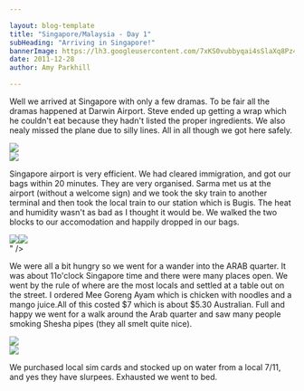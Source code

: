 ```yaml
---

layout: blog-template
title: "Singapore/Malaysia - Day 1"
subHeading: "Arriving in Singapore!"
bannerImage: https://lh3.googleusercontent.com/7xKS0vubbyqai4sSlaXq8Pz4j1MS68ISDAxyk2-SHc8Ng6gACGMBUDdastHfHCOxNS-VdJWQjj5yLrxa5Zk4xbS7Ri8_RCeLGyKRNJZCUyX1Cpv2Ou93sg0-z1EX82httuGbdvSGtQ
date: 2011-12-28
author: Amy Parkhill

---
```

Well we arrived at Singapore with only a few dramas. To be fair all the dramas happened at Darwin Airport. Steve ended up getting a wrap which he couldn't eat because they hadn't listed the proper ingredients. We also nealy missed the plane due to silly lines. All in all though we got here safely. 

<div class="center-image"><img src="https://lh3.googleusercontent.com/fJinLoiStG6rPKeFIRGGbtn3FY2F1pk5N6HMemweA9dhG2HLLiS8yNxn0C9G9063pgAR9qVUkXzqGe0C_7-KmKMSSYfkVPMyltn2SFpzuO7V2Y_XeirfdCRiTPAlmrgq-2hw2TJ18g" /></div>
<div class="center-image"><img src="https://lh3.googleusercontent.com/aehFXpaqzmtNujc6MnojHa8m9H5ePTebt8N3AOnE0HxLUcbIZlu7zPZlkElEprWddSHgwUW7ou4t-4PslGQyKy6DjdvyaDi7reOE4h6X8lVtuyGVFK3qZXgZZ3N5eUdmO1uSMmNkEw" /></div>

Singapore airport is very efficient. We had cleared immigration, and got our bags within 20 minutes. They are very organised. Sarma met us at the airport (without a welcome sign) and we took the sky train to another terminal and then took the local train to our station which is Bugis. The heat and humidity wasn't as bad as I thought it would be. We walked the two blocks to our accomodation and happily dropped in our bags.

<div class="center-image"><img src="<div class="center-image"><img src="https://lh3.googleusercontent.com/ZafNhIrksY_lGYbUEnzBa-jqfXkP8ynoaInPqXJgWnZmvERPvsliUfKyBWYL_IV8buS6IxyX34stjjcaSfGvntEpoYl4d8cG7bvxwilJechhTp44KV-38vTcoOMupq1n6kDl2EG-sA" /></div>
" /></div>

We were all a bit hungry so we went for a wander into the ARAB quarter. It was about 11o'clock Singapore time and there were many places open. We went by the rule of where are the most locals and settled at a table out on the street. I ordered Mee Goreng Ayam which is chicken with noodles and a mango juice.All of this costed $7 which is about $5.30 Australian.  Full and happy we went for a walk around the Arab quarter and saw many people smoking Shesha pipes (they all smelt quite nice).

<div class="center-image"><img src="https://lh3.googleusercontent.com/5IoqtGvLvLz9qI_491APFDJARsDbbPH-g_El9kZGFmlALANotmu7kdedkuh15ByGjU679XndjAgrjsdiNfgQ0DO9FjN8MubQOkYnWJYeb1J4kwg8fDUmiElwzZNKhHmgaF7-6hOAKg" /></div>
<div class="center-image"><img src="https://lh3.googleusercontent.com/8aV6bLZ5HlrANrioTimDczEybUiWukB5kU6yKPsBPyGqp5VQsG3Cb8PxK1aUxXOHAsjVQEz1KFgFDNZvwEHeUmS8S8aXu8ZdqYSUyXP174Zwl0yE5ei4YCmdno3v_lYGzTLcsQFjWw" /></div>

We purchased local sim cards and stocked up on water from a local 7/11, and yes they have slurpees. Exhausted we went to bed.



